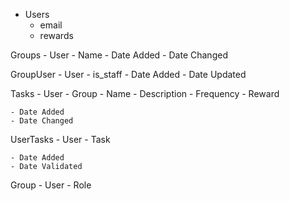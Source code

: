 - Users
	- email
	- rewards


Groups
    - User
    - Name
    - Date Added
    - Date Changed


GroupUser
    - User
    - is_staff
    - Date Added
    - Date Updated


Tasks
	- User
    - Group
	- Name
	- Description
	- Frequency
	- Reward

	- Date Added
	- Date Changed


UserTasks
	- User
	- Task

	- Date Added
	- Date Validated


Group
    - User
    - Role